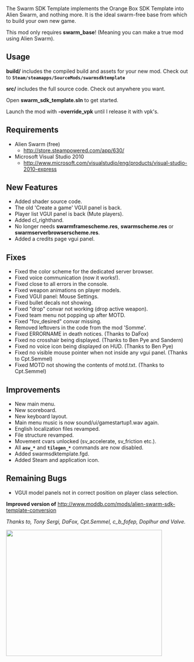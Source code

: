 ﻿The Swarm SDK Template implements the Orange Box SDK Template into Alien Swarm, and nothing more. It is the ideal swarm-free base from which to build your own new game.

This mod only requires **swarm\_base**!
(Meaning you can make a true mod using Alien Swarm).

## Usage ##
**build/** includes the compiled build and assets for your new mod.
Check out to **`Steam/steamapps/SourceMods/swarmsdktemplate`**

**src/** includes the full source code.
Check out anywhere you want.

Open **swarm\_sdk\_template.sln** to get started.

Launch the mod with **-override\_vpk** until I release it with vpk's.

## Requirements ##
  * Alien Swarm (free)
    * http://store.steampowered.com/app/630/
  * Microsoft Visual Studio 2010
    * http://www.microsoft.com/visualstudio/eng/products/visual-studio-2010-express

## New Features ##
  * Added shader source code.
  * The old 'Create a game' VGUI panel is back.
  * Player list VGUI panel is back (Mute players).
  * Added cl\_righthand.
  * No longer needs **swarmframescheme.res**, **swarmscheme.res** or **swarmserverbrowserscheme.res**.
  * Added a credits page vgui panel.

## Fixes ##
  * Fixed the color scheme for the dedicated server browser.
  * Fixed voice communication (now it works!).
  * Fixed close to all errors in the console.
  * Fixed weapon animations on player models.
  * Fixed VGUI panel: Mouse Settings.
  * Fixed bullet decals not showing.
  * Fixed "drop" convar not working (drop active weapon).
  * Fixed team menu not popping up after MOTD.
  * Fixed "fov\_desired" convar missing.
  * Removed leftovers in the code from the mod 'Somme'.
  * Fixed ERRORNAME in death notices. (Thanks to DaFox)
  * Fixed no crosshair being displayed. (Thanks to Ben Pye and Sandern)
  * Fixed no voice icon being displayed on HUD. (Thanks to Ben Pye)
  * Fixed no visible mouse pointer when not inside any vgui panel. (Thanks to Cpt.Semmel)
  * Fixed MOTD not showing the contents of motd.txt. (Thanks to Cpt.Semmel)

## Improvements ##
  * New main menu.
  * New scoreboard.
  * New keyboard layout.
  * Main menu music is now sound/ui/gamestartup1.wav again.
  * English localization files revamped.
  * File structure revamped.
  * Movement cvars unlocked (sv\_accelerate, sv\_friction etc.).
  * All **`asw_*`** and **`tilegen_*`** commands are now disabled.
  * Added swarmsdktemplate.fgd.
  * Added Steam and application icon.

## Remaining Bugs ##
  * VGUI model panels not in correct position on player class selection.


**Improved version of** http://www.moddb.com/mods/alien-swarm-sdk-template-conversion

_Thanks to, Tony Sergi, DaFox, Cpt.Semmel, c\_b\_fofep, Doplhur and Valve._


<a href='http://www.youtube.com/watch?feature=player_embedded&v=Uk2As3CNFJA' target='_blank'><img src='http://img.youtube.com/vi/Uk2As3CNFJA/0.jpg' width='425' height=344 /></a>
